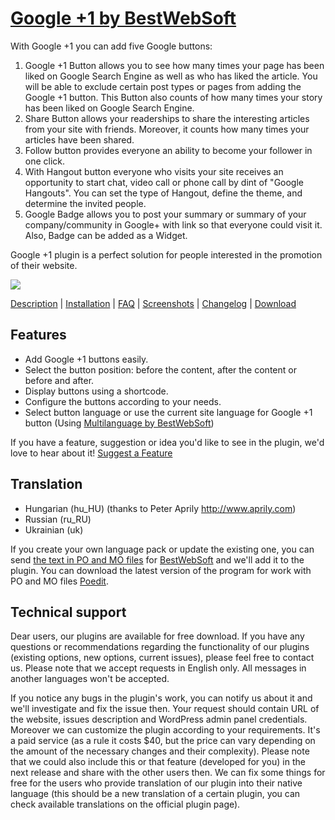 <a href="http://bestwebsoft.com/products/google-plus-one/" target=_blank>Google +1 by BestWebSoft</a>
========================

With Google +1 you can add five Google buttons: 
1) Google +1 Button allows you to see how many times your page has been liked on Google Search Engine as well as who has liked the article. You will be able to exclude certain post types or pages from adding the Google +1 button. This Button also counts of how many times your story has been liked on Google Search Engine. 
2) Share Button allows your readerships to share the interesting articles from your site with friends. Moreover, it counts how many times your articles have been shared. 
3) Follow button provides everyone an ability to become your follower in one click. 
4) With Hangout button everyone who visits your site receives an opportunity to start chat, video call or phone call by dint of "Google Hangouts". You can set the type of Hangout, define the theme, and determine the invited people. 
5) Google Badge allows you to post your summary or summary of your company/community in Google+ with link so that everyone could visit it. Also, Badge can be added as a Widget.

Google +1 plugin is a perfect solution for people interested in the promotion of their website.

<img src="http://bestwebsoft.com/wp-content/uploads/2013/09/g+1.jpg" />

<a href="http://bestwebsoft.com/products/google-plus-one/description" target=_blank>Description</a> | 
<a href="http://bestwebsoft.com/products/google-plus-one/installation" target=_blank>Installation</a> | 
<a href="http://bestwebsoft.com/products/google-plus-one/faq" target=_blank>FAQ</a> | 
<a href="http://bestwebsoft.com/products/google-plus-one/screenshots" target=_blank>Screenshots</a> | 
<a href="http://bestwebsoft.com/products/google-plus-one/changelog" target=_blank>Changelog</a> | 
<a href="http://bestwebsoft.com/products/google-plus-one/download" target=_blank>Download</a>


Features
-----------------------------
* Add Google +1 buttons easily.
* Select the button position: before the content, after the content or before and after.
* Display buttons using a shortcode.
* Configure the buttons according to your needs.
* Select button language or use the current site language for Google +1 button (Using <a href="http://bestwebsoft.com/products/multilanguage/" target="_blank">Multilanguage by BestWebSoft</a>)

If you have a feature, suggestion or idea you'd like to see in the plugin, we'd love to hear about it! <a href="http://support.bestwebsoft.com/hc/en-us/requests/new" target="_blank">Suggest a Feature</a> 

Translation
-----------------------------
* Hungarian (hu_HU) (thanks to Peter Aprily http://www.aprily.com)
* Russian (ru_RU)
* Ukrainian (uk)

If you create your own language pack or update the existing one, you can send <a href="http://codex.wordpress.org/Translating_WordPress" target="_blank">the text in PO and MO files</a> for <a href="http://support.bestwebsoft.com" target="_blank">BestWebSoft</a> and we'll add it to the plugin. You can download the latest version of the program for work with PO and MO files <a href="http://www.poedit.net/download.php" target="_blank">Poedit</a>.


Technical support
-----------------------------
Dear users, our plugins are available for free download. If you have any questions or recommendations regarding the functionality of our plugins (existing options, new options, current issues), please feel free to contact us. Please note that we accept requests in English only. All messages in another languages won't be accepted.

If you notice any bugs in the plugin's work, you can notify us about it and we'll investigate and fix the issue then. Your request should contain URL of the website, issues description and WordPress admin panel credentials.
Moreover we can customize the plugin according to your requirements. It's a paid service (as a rule it costs $40, but the price can vary depending on the amount of the necessary changes and their complexity). Please note that we could also include this or that feature (developed for you) in the next release and share with the other users then. 
We can fix some things for free for the users who provide translation of our plugin into their native language (this should be a new translation of a certain plugin, you can check available translations on the official plugin page).
